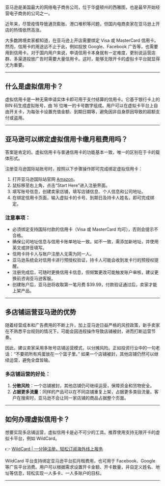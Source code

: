 亚马逊是美国最大的网络电子商务公司，位于华盛顿州的西雅图，也是最早开始经营电子商务的公司之一。

近年来，尽管疫情导致通货膨胀、港口堆积等问题，但国内电商卖家在亚马逊上开店的热情依然高涨。

大多数跨境卖家都知道，在亚马逊上开店需要绑定 Visa 或 MasterCard 信用卡。然而，信用卡的用途远不止于此，例如投放 Google、Facebook 广告等，也需要用到信用卡。对于国内用户来说，申请信用卡本身就有一定难度，更别说运营店群、多渠道投放广告时需要大量信用卡。这时，能够无限开卡的虚拟卡平台就显得尤为重要。

---

## 什么是虚拟信用卡？

虚拟信用卡是一种无需申请实体卡即可用于支付结算的信用卡。它基于银行卡上的 BIN 码生成虚拟账号，由 16 位唯一的卡号数字组成。用户可以在虚拟卡平台上自由开关卡，为每张卡设置充值金额、到期日期等，避免因非自身原因导致的超额支付或盗用。

---

## 亚马逊可以绑定虚拟信用卡缴月租费用吗？

答案是肯定的。虚拟信用卡与普通信用卡的功能基本一致，唯一的区别在于卡的载体形式。

注册亚马逊国际站账号时，按照以下步骤操作即可完成绑定虚拟信用卡：

1. 打开亚马逊国际站官网 [Amazon](https://www.amazon.com)。
2. 鼠标移至右上角，点击“Start Here”进入注册界面。
3. 填写账号信息，创建卖家店铺，填写店铺信息、个人信息和公司地址。
4. 在绑定信用卡页面，输入虚拟卡的卡号、到期日及持卡人姓名，即可完成绑定。

### 注意事项：

- 必须绑定支持国际付款的信用卡（Visa 或 MasterCard 均可），否则会提示不合格。
- 确保公司地址信息与信用卡账单地址一致。如不一致，需添加新地址，并使用英文或拼音填写。
- 信用卡持卡人与账户注册人无需为同一人。
- 亚马逊系统会对信用卡进行预授权验证，持卡人可能会收到发卡行的预授权提醒。
- 注册完成后，可随时更换信用卡信息，但频繁更改可能触发账户审核，建议更换前咨询亚马逊客服。
- 创建账户后，亚马逊将收取第一笔月费 $39.99，付款验证通过后，卖家才能上架产品。

---

## 多店铺运营亚马逊的优势

随着经营成本和广告费用的不断上升，加上亚马逊日益严格的风控政策，新手卖家在不熟悉平台规则的情况下，可能会因违规操作导致店铺被封，进而打断运营节奏。

因此，建议卖家采用多账号店铺运营模式，以分摊风险。正如投资行业中的一句老话：“不要把所有鸡蛋放在一个篮子里。” 如果一个店铺被封，其他店铺仍然可以继续运营，避免全盘皆输。

### 多店铺运营的好处：

1. **分散风险**：一个店铺被封，其他店铺仍可继续运营，保障资金和货物安全。
2. **占据更多流量**：同样的产品可以在不同店铺重复上架，占据更多类目流量。客户在搜索时，亚马逊不会让同一家店铺的商品占据整个页面。

---

## 如何办理虚拟信用卡？

想要实现多店铺运营，虚拟信用卡是必不可少的工具。推荐使用支持无限开卡的虚拟卡平台，例如 WildCard。

👉 [WildCard | 一分钟注册，轻松订阅海外线上服务](https://bit.ly/bewildcard)

WildCard 平台支持绑定亚马逊平台扣月租费用，也可用于 Facebook、Google 等广告平台消费。用户可以根据需求设置开卡金额、开卡数量，并自定义姓名、地址等信息，轻松实现一人多卡、一人多账户的目标。

---